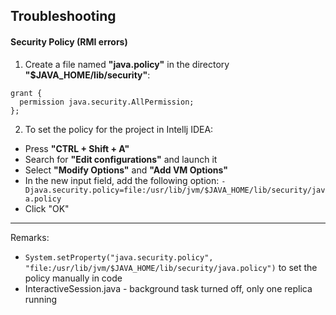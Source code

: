 ## Troubleshooting

#### Security Policy (RMI errors)

1. Create a file named **"java.policy"** in the directory **"$JAVA_HOME/lib/security"**:

```
grant {
  permission java.security.AllPermission;
};
```

2. To set the policy for the project in Intellj IDEA:

- Press **"CTRL + Shift + A"**
- Search for **"Edit configurations"** and launch it
- Select **"Modify Options"** and **"Add VM Options"**
- In the new input field, add the following option:
  `-Djava.security.policy=file:/usr/lib/jvm/$JAVA_HOME/lib/security/java.policy`
- Click "OK"

---

Remarks:

- `System.setProperty("java.security.policy", "file:/usr/lib/jvm/$JAVA_HOME/lib/security/java.policy")` to set the policy manually in code
- InteractiveSession.java - background task turned off, only one replica running
